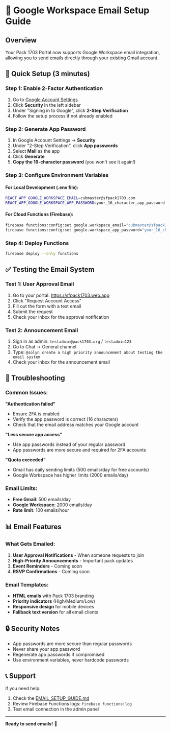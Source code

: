 # 📧 Google Workspace Email Setup Guide

## Overview

Your Pack 1703 Portal now supports Google Workspace email integration, allowing you to send emails directly through your existing Gmail account.

## 🚀 Quick Setup (3 minutes)

### Step 1: Enable 2-Factor Authentication
1. Go to [Google Account Settings](https://myaccount.google.com/)
2. Click **Security** in the left sidebar
3. Under "Signing in to Google", click **2-Step Verification**
4. Follow the setup process if not already enabled

### Step 2: Generate App Password
1. In Google Account Settings → **Security**
2. Under "2-Step Verification", click **App passwords**
3. Select **Mail** as the app
4. Click **Generate**
5. **Copy the 16-character password** (you won't see it again!)

### Step 3: Configure Environment Variables

#### For Local Development (.env file):
```bash
REACT_APP_GOOGLE_WORKSPACE_EMAIL=cubmaster@sfpack1703.com
REACT_APP_GOOGLE_WORKSPACE_APP_PASSWORD=your_16_character_app_password
```

#### For Cloud Functions (Firebase):
```bash
firebase functions:config:set google.workspace_email="cubmaster@sfpack1703.com"
firebase functions:config:set google.workspace_app_password="your_16_character_app_password"
```

### Step 4: Deploy Functions
```bash
firebase deploy --only functions
```

## ✅ Testing the Email System

### Test 1: User Approval Email
1. Go to your portal: https://sfpack1703.web.app
2. Click "Request Account Access"
3. Fill out the form with a test email
4. Submit the request
5. Check your inbox for the approval notification

### Test 2: Announcement Email
1. Sign in as admin: `testadmin@pack1703.org` / `testadmin123`
2. Go to Chat → General channel
3. Type: `@solyn create a high priority announcement about testing the email system`
4. Check your inbox for the announcement email

## 🔧 Troubleshooting

### Common Issues:

**"Authentication failed"**
- Ensure 2FA is enabled
- Verify the app password is correct (16 characters)
- Check that the email address matches your Google account

**"Less secure app access"**
- Use app passwords instead of your regular password
- App passwords are more secure and required for 2FA accounts

**"Quota exceeded"**
- Gmail has daily sending limits (500 emails/day for free accounts)
- Google Workspace has higher limits (2000 emails/day)

### Email Limits:
- **Free Gmail**: 500 emails/day
- **Google Workspace**: 2000 emails/day
- **Rate limit**: 100 emails/hour

## 📊 Email Features

### What Gets Emailed:
1. **User Approval Notifications** - When someone requests to join
2. **High-Priority Announcements** - Important pack updates
3. **Event Reminders** - Coming soon
4. **RSVP Confirmations** - Coming soon

### Email Templates:
- **HTML emails** with Pack 1703 branding
- **Priority indicators** (High/Medium/Low)
- **Responsive design** for mobile devices
- **Fallback text version** for all email clients

## 🔒 Security Notes

- App passwords are more secure than regular passwords
- Never share your app password
- Regenerate app passwords if compromised
- Use environment variables, never hardcode passwords

## 📞 Support

If you need help:
1. Check the [EMAIL_SETUP_GUIDE.md](./EMAIL_SETUP_GUIDE.md)
2. Review Firebase Functions logs: `firebase functions:log`
3. Test email connection in the admin panel

---

**Ready to send emails!** 🎉




